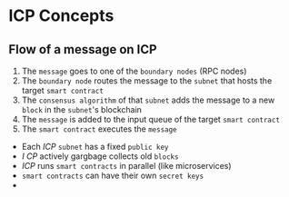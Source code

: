 # ICP Concepts

## Flow of a message on ICP

1. The `message` goes to one of the `boundary nodes` (RPC nodes)
2. The `boundary node` routes the message to the `subnet` that
   hosts the target `smart contract`
3. The `consensus algorithm` of that `subnet` adds the message to
   a new `block` in the `subnet`'s blockchain
4. The `message` is added to the input queue of the target `smart
   contract`
5. The `smart contract` executes the `message`

- Each *ICP* `subnet` has a fixed `public key`
- *I
CP* actively gargbage collects old `blocks`
- *ICP* runs `smart contracts` in parallel (like microservices)
- `smart contracts` can have their own `secret keys`
- 
